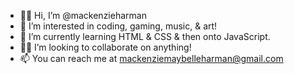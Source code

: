 - ✌🏼 Hi, I’m @mackenzieharman
- 👀 I’m interested in coding, gaming, music, & art!
- 🌱 I’m currently learning HTML & CSS & then onto JavaScript.
- 🤝🏼 I’m looking to collaborate on anything!
- 📫 You can reach me at mackenziemaybelleharman@gmail.com

<!---
mackenzieharman/mackenzieharman is a ✨ special ✨ repository because its `README.md` (this file) appears on your GitHub profile.
You can click the Preview link to take a look at your changes.
--->
